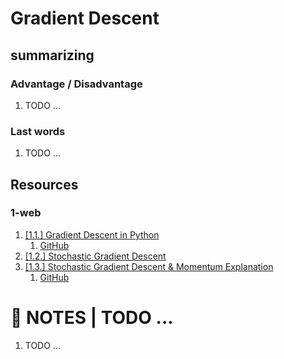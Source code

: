 # Gradient Descent



## summarizing

### Advantage / Disadvantage
1. TODO ...


### Last words
1. TODO ...



## Resources


### 1-web
1. [[1.1.] Gradient Descent in Python](https://towardsdatascience.com/gradient-descent-in-python-a0d07285742f)
    1. [GitHub](https://gist.github.com/sagarmainkar/41d135a04d7d3bc4098f0664fe20cf3c)
2. [[1.2.] Stochastic Gradient Descent](http://d2l.ai/chapter_optimization/sgd.html)
3. [[1.3.] Stochastic Gradient Descent & Momentum Explanation](https://towardsdatascience.com/stochastic-gradient-descent-momentum-explanation-8548a1cd264e)
    1. [GitHub](https://github.com/MJeremy2017/Machine-Learning-Models/blob/master/Optimisation/gradient-descent.ipynb)



# 📝 NOTES | TODO ...
1. TODO ... 
